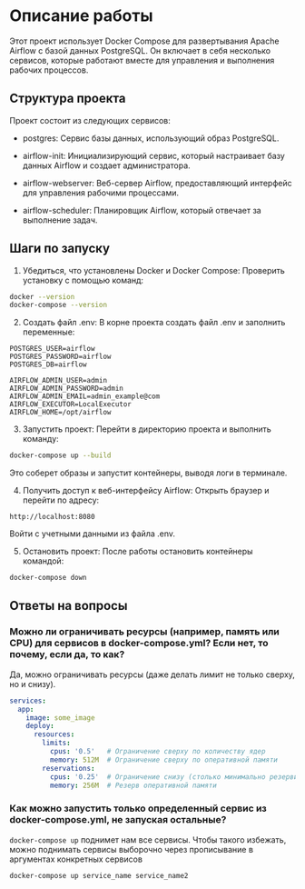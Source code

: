 # Описание работы
Этот проект использует Docker Compose для развертывания Apache Airflow с базой данных PostgreSQL. Он включает в себя несколько сервисов, которые работают вместе для управления и выполнения рабочих процессов.

## Структура проекта
Проект состоит из следующих сервисов:

* postgres: Сервис базы данных, использующий образ PostgreSQL.

* airflow-init: Инициализирующий сервис, который настраивает базу данных Airflow и создает администратора.

* airflow-webserver: Веб-сервер Airflow, предоставляющий интерфейс для управления рабочими процессами.

* airflow-scheduler: Планировщик Airflow, который отвечает за выполнение задач.

## Шаги по запуску

1. Убедиться, что установлены Docker и Docker Compose:
Проверить установку с помощью команд:
``` bash
docker --version
docker-compose --version
```

2. Создать файл .env:
В корне проекта создать файл .env и заполнить переменные:
``` text
POSTGRES_USER=airflow
POSTGRES_PASSWORD=airflow
POSTGRES_DB=airflow

AIRFLOW_ADMIN_USER=admin
AIRFLOW_ADMIN_PASSWORD=admin
AIRFLOW_ADMIN_EMAIL=admin_example@com
AIRFLOW_EXECUTOR=LocalExecutor 
AIRFLOW_HOME=/opt/airflow
```

3. Запустить проект:
Перейти в директорию проекта и выполнить команду:
``` bash
docker-compose up --build
```
Это соберет образы и запустит контейнеры, выводя логи в терминале.

4. Получить доступ к веб-интерфейсу Airflow:
Открыть браузер и перейти по адресу:
``` text
http://localhost:8080
```
Войти с учетными данными из файла .env.

5. Остановить проект:
После работы остановить контейнеры командой:
``` bash
docker-compose down
```

## Ответы на вопросы
### Можно ли ограничивать ресурсы (например, память или CPU) для сервисов в docker-compose.yml? Если нет, то почему, если да, то как?
Да, можно ограничивать ресурсы (даже делать лимит не только сверху, но и снизу).
```yaml
services:
  app:
    image: some_image
    deploy:
      resources:
        limits:
          cpus: '0.5'   # Ограничение сверху по количеству ядер
          memory: 512M  # Ограничение сверху по оперативной памяти
        reservations:
          cpus: '0.25'  # Ограничение снизу (столько минимально резервируется под этот сервис)
          memory: 256M  # Резерв оперативной памяти
```

### Как можно запустить только определенный сервис из docker-compose.yml, не запуская остальные?
`docker-compose up` поднимет нам все сервисы. Чтобы такого избежать, можно поднимать сервисы выборочно через прописывание в аргументах конкретных сервисов

```bash
docker-compose up service_name service_name2
```
